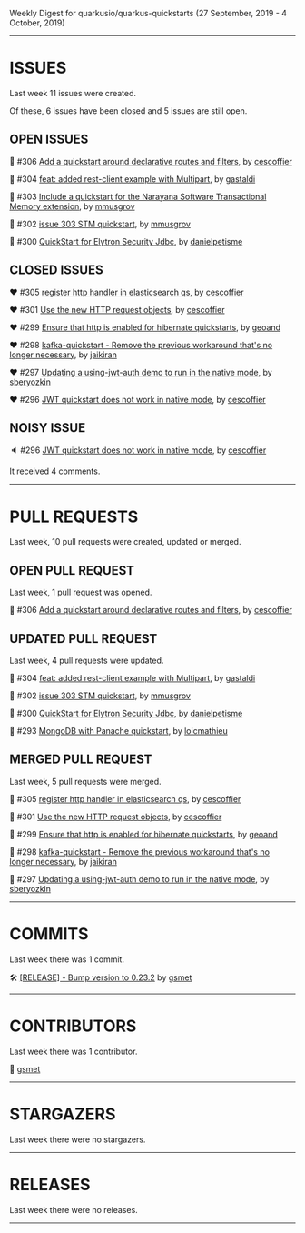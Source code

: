 Weekly Digest for quarkusio/quarkus-quickstarts (27 September, 2019 - 4 October, 2019)



 - - - 

# ISSUES

Last week 11 issues were created.

Of these, 6 issues have been closed and 5 issues are still open.

## OPEN ISSUES

:green_heart: #306 [Add a quickstart around declarative routes and filters](https://github.com/quarkusio/quarkus-quickstarts/pull/306), by [cescoffier](https://github.com/cescoffier)

:green_heart: #304 [feat: added rest-client example with Multipart](https://github.com/quarkusio/quarkus-quickstarts/pull/304), by [gastaldi](https://github.com/gastaldi)

:green_heart: #303 [Include a quickstart for the Narayana Software Transactional Memory extension](https://github.com/quarkusio/quarkus-quickstarts/issues/303), by [mmusgrov](https://github.com/mmusgrov)

:green_heart: #302 [issue 303 STM quickstart](https://github.com/quarkusio/quarkus-quickstarts/pull/302), by [mmusgrov](https://github.com/mmusgrov)

:green_heart: #300 [QuickStart for Elytron Security Jdbc](https://github.com/quarkusio/quarkus-quickstarts/pull/300), by [danielpetisme](https://github.com/danielpetisme)

## CLOSED ISSUES

:heart: #305 [register http handler in elasticsearch qs](https://github.com/quarkusio/quarkus-quickstarts/pull/305), by [cescoffier](https://github.com/cescoffier)

:heart: #301 [Use the new HTTP request objects](https://github.com/quarkusio/quarkus-quickstarts/pull/301), by [cescoffier](https://github.com/cescoffier)

:heart: #299 [Ensure that http is enabled for hibernate quickstarts](https://github.com/quarkusio/quarkus-quickstarts/pull/299), by [geoand](https://github.com/geoand)

:heart: #298 [kafka-quickstart - Remove the previous workaround that's no longer necessary](https://github.com/quarkusio/quarkus-quickstarts/pull/298), by [jaikiran](https://github.com/jaikiran)

:heart: #297 [Updating a using-jwt-auth demo to run in the native mode](https://github.com/quarkusio/quarkus-quickstarts/pull/297), by [sberyozkin](https://github.com/sberyozkin)

:heart: #296 [JWT quickstart does not work in native mode](https://github.com/quarkusio/quarkus-quickstarts/issues/296), by [cescoffier](https://github.com/cescoffier)

## NOISY ISSUE

:speaker: #296 [JWT quickstart does not work in native mode](https://github.com/quarkusio/quarkus-quickstarts/issues/296), by [cescoffier](https://github.com/cescoffier)

It received 4 comments.



 - - - 

# PULL REQUESTS

Last week, 10 pull requests were created, updated or merged.

## OPEN PULL REQUEST

Last week, 1 pull request was opened.

:green_heart: #306 [Add a quickstart around declarative routes and filters](https://github.com/quarkusio/quarkus-quickstarts/pull/306), by [cescoffier](https://github.com/cescoffier)

## UPDATED PULL REQUEST

Last week, 4 pull requests were updated.

:yellow_heart: #304 [feat: added rest-client example with Multipart](https://github.com/quarkusio/quarkus-quickstarts/pull/304), by [gastaldi](https://github.com/gastaldi)

:yellow_heart: #302 [issue 303 STM quickstart](https://github.com/quarkusio/quarkus-quickstarts/pull/302), by [mmusgrov](https://github.com/mmusgrov)

:yellow_heart: #300 [QuickStart for Elytron Security Jdbc](https://github.com/quarkusio/quarkus-quickstarts/pull/300), by [danielpetisme](https://github.com/danielpetisme)

:yellow_heart: #293 [MongoDB with Panache quickstart](https://github.com/quarkusio/quarkus-quickstarts/pull/293), by [loicmathieu](https://github.com/loicmathieu)

## MERGED PULL REQUEST

Last week, 5 pull requests were merged.

:purple_heart: #305 [register http handler in elasticsearch qs](https://github.com/quarkusio/quarkus-quickstarts/pull/305), by [cescoffier](https://github.com/cescoffier)

:purple_heart: #301 [Use the new HTTP request objects](https://github.com/quarkusio/quarkus-quickstarts/pull/301), by [cescoffier](https://github.com/cescoffier)

:purple_heart: #299 [Ensure that http is enabled for hibernate quickstarts](https://github.com/quarkusio/quarkus-quickstarts/pull/299), by [geoand](https://github.com/geoand)

:purple_heart: #298 [kafka-quickstart - Remove the previous workaround that's no longer necessary](https://github.com/quarkusio/quarkus-quickstarts/pull/298), by [jaikiran](https://github.com/jaikiran)

:purple_heart: #297 [Updating a using-jwt-auth demo to run in the native mode](https://github.com/quarkusio/quarkus-quickstarts/pull/297), by [sberyozkin](https://github.com/sberyozkin)



 - - - 

# COMMITS

Last week there was 1 commit.

:hammer_and_wrench: [[RELEASE] - Bump version to 0.23.2](https://github.com/quarkusio/quarkus-quickstarts/commit/2d8cacfed195b01f28911a017327738dbdf4cd1f) by [gsmet](https://github.com/gsmet)



 - - - 

# CONTRIBUTORS

Last week there was 1 contributor.

:bust_in_silhouette: [gsmet](https://github.com/gsmet)



 - - - 

# STARGAZERS

Last week there were no stargazers.



 - - - 

# RELEASES

Last week there were no releases.



 - - - 



